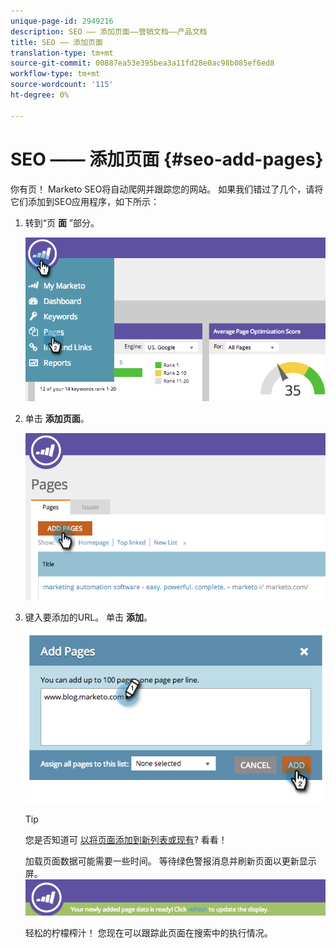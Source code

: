 ```yaml
---
unique-page-id: 2949216
description: SEO —— 添加页面——营销文档——产品文档
title: SEO —— 添加页面
translation-type: tm+mt
source-git-commit: 00887ea53e395bea3a11fd28e0ac98b085ef6ed8
workflow-type: tm+mt
source-wordcount: '115'
ht-degree: 0%

---
```



# SEO —— 添加页面 {#seo-add-pages}

你有页！ Marketo SEO将自动爬网并跟踪您的网站。 如果我们错过了几个，请将它们添加到SEO应用程序，如下所示：

1. 转到“页 **面** ”部分。

   ![](assets/image2014-9-18-12-3a55-3a19.png)

1. 单击 **添加页面**。

   ![](assets/image2014-9-18-12-3a55-3a53.png)

1. 键入要添加的URL。 单击 **添加**。

   ![](assets/image2014-9-18-12-3a56-3a15.png)

   >[!TIP]
   >
   >您是否知道可 [以将页面添加到新列表或现有](../../../../product-docs/additional-apps/seo/understanding-seo/seo-managing-lists.md)? 看看！

   加载页面数据可能需要一些时间。 等待绿色警报消息并刷新页面以更新显示屏。
   ![](assets/image2014-9-18-12-3a57-3a10.png)

   轻松的柠檬榨汁！ 您现在可以跟踪此页面在搜索中的执行情况。

